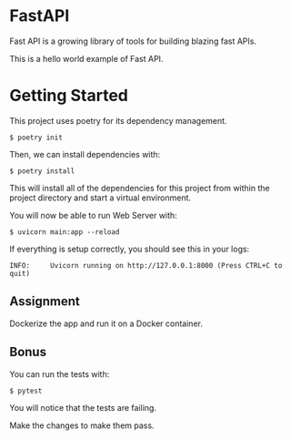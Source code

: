 # FastAPI

Fast API is a growing library of tools for building blazing fast APIs.

This is a hello world example of Fast API.

# Getting Started

This project uses poetry for its dependency management.

```
$ poetry init
```

Then, we can install dependencies with:

```
$ poetry install
```

This will install all of the dependencies for this project from within the project directory and start a virtual environment.

You will now be able to run Web Server with:

```
$ uvicorn main:app --reload
```

If everything is setup correctly, you should see this in your logs: 

```
INFO:     Uvicorn running on http://127.0.0.1:8000 (Press CTRL+C to quit)
```

## Assignment

Dockerize the app and run it on a Docker container.

## Bonus

You can run the tests with:

```
$ pytest
```

You will notice that the tests are failing.

Make the changes to make them pass.


